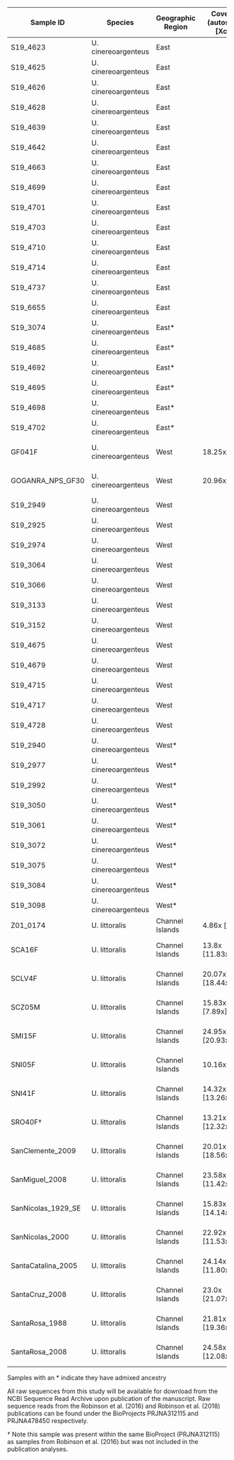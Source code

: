 | Sample ID | Species | Geographic Region | Coverage (autosomes [Xchr]) | Source |
| --------- | ------- | ----------------- | -------- | ------ |
| S19_4623 | U. cinereoargenteus | East | | This Study |
| S19_4625 | U. cinereoargenteus | East | | This Study |
| S19_4626 | U. cinereoargenteus | East | | This Study |
| S19_4628 | U. cinereoargenteus | East | | This Study |
| S19_4639 | U. cinereoargenteus | East | | This Study |
| S19_4642 | U. cinereoargenteus | East | | This Study |
| S19_4663 | U. cinereoargenteus | East | | This Study |
| S19_4699 | U. cinereoargenteus | East | | This Study |
| S19_4701 | U. cinereoargenteus | East | | This Study |
| S19_4703 | U. cinereoargenteus | East | | This Study |
| S19_4710 | U. cinereoargenteus | East | | This Study |
| S19_4714 | U. cinereoargenteus | East | | This Study |
| S19_4737 | U. cinereoargenteus | East | | This Study |
| S19_6655 | U. cinereoargenteus | East | | This Study |
| S19_3074 | U. cinereoargenteus | East* | | This Study |
| S19_4685 | U. cinereoargenteus | East* | | This Study |
| S19_4692 | U. cinereoargenteus | East* | | This Study |
| S19_4695 | U. cinereoargenteus | East* | | This Study |
| S19_4698 | U. cinereoargenteus | East* | | This Study |
| S19_4702 | U. cinereoargenteus | East* | | This Study |
| GF041F | U. cinereoargenteus | West | 18.25x/16.65x | Robinson et al. (2016) |
| GOGANRA_NPS_GF30 | U. cinereoargenteus | West | 20.96x/10.26x | Robinson et al. (2018) |
| S19_2949 | U. cinereoargenteus | West | | This Study |
| S19_2925 | U. cinereoargenteus | West | | This Study |
| S19_2974 | U. cinereoargenteus | West | | This Study |
| S19_3064 | U. cinereoargenteus | West | | This Study |
| S19_3066 | U. cinereoargenteus | West | | This Study |
| S19_3133 | U. cinereoargenteus | West | | This Study |
| S19_3152 | U. cinereoargenteus | West | | This Study |
| S19_4675 | U. cinereoargenteus | West | | This Study |
| S19_4679 | U. cinereoargenteus | West | | This Study |
| S19_4715 | U. cinereoargenteus | West | | This Study |
| S19_4717 | U. cinereoargenteus | West | | This Study |
| S19_4728 | U. cinereoargenteus | West | | This Study |
| S19_2940 | U. cinereoargenteus | West* | | This Study |
| S19_2977 | U. cinereoargenteus | West* | | This Study |
| S19_2992 | U. cinereoargenteus | West* | | This Study |
| S19_3050 | U. cinereoargenteus | West* | | This Study |
| S19_3061 | U. cinereoargenteus | West* | | This Study |
| S19_3072 | U. cinereoargenteus | West* | | This Study |
| S19_3075 | U. cinereoargenteus | West* | | This Study |
| S19_3084 | U. cinereoargenteus | West* | | This Study |
| S19_3098 | U. cinereoargenteus | West* | | This Study |
| Z01_0174 | U. littoralis | Channel Islands | 4.86x [ ] | This Study |
| SCA16F | U. littoralis | Channel Islands | 13.8x [11.83x] | Robinson et al. (2016) |
| SCLV4F | U. littoralis | Channel Islands | 20.07x [18.44x] | Robinson et al. (2016) |
| SCZ05M | U. littoralis | Channel Islands  | 15.83x [7.89x] | Robinson et al. (2016) |
| SMI15F | U. littoralis | Channel Islands | 24.95x [20.93x] | Robinson et al. (2016) |
| SNI05F | U. littoralis | Channel Islands | 10.16x [9.4x] | Robinson et al. (2016) |
| SNI41F | U. littoralis | Channel Islands | 14.32x [13.26x] | Robinson et al. (2016) |
| SRO40F† | U. littoralis | Channel Islands | 13.21x [12.32x] | Robinson et al. (2016) |
| SanClemente_2009 | U. littoralis | Channel Islands | 20.01x [18.56x] | Robinson et al. (2018) |
| SanMiguel_2008 | U. littoralis | Channel Islands | 23.58x [11.42x] | Robinson et al. (2018) |
| SanNicolas_1929_SE | U. littoralis | Channel Islands | 15.83x [14.14x] | Robinson et al. (2018) |
| SanNicolas_2000 | U. littoralis | Channel Islands | 22.92x [11.53x] | Robinson et al. (2018) |
| SantaCatalina_2005 | U. littoralis | Channel Islands | 24.14x [11.80x] | Robinson et al. (2018) |
| SantaCruz_2008 | U. littoralis | Channel Islands | 23.0x [21.07x] | Robinson et al. (2018) |
| SantaRosa_1988 | U. littoralis | Channel Islands | 21.81x [19.36x]| Robinson et al. (2018) |
| SantaRosa_2008 | U. littoralis | Channel Islands | 24.58x [12.08x] | Robinson et al. (2018) |

Samples with an * indicate they have admixed ancestry  

All raw sequences from this study will be available for download from the NCBI Sequence Read Archive upon publication of the manuscript. Raw sequence reads from the Robinson et al. (2016) and Robinson et al. (2018) publications can be found under the BioProjects PRJNA312115 and PRJNA478450 respectively. 

† Note this sample was present within the same BioProject (PRJNA312115) as samples from Robinson et al. (2016) but was not included in the publication analyses. 

